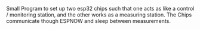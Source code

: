 Small Program to set up two esp32 chips such that one acts as like a control / monitoring station, and the other works as a measuring station.
The Chips communicate though ESPNOW and sleep between measurements.
